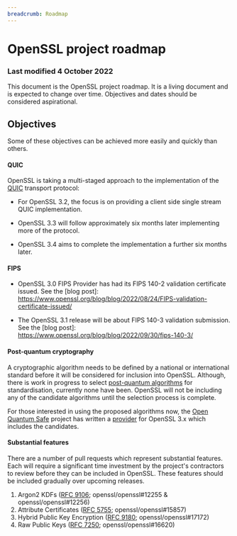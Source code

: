 ```yaml
---
breadcrumb: Roadmap
---
```

# OpenSSL project roadmap

### Last modified 4 October 2022

This document is the OpenSSL project roadmap. It is a living document
and is expected to change over time. Objectives and dates should be
considered aspirational.

## Objectives

Some of these objectives can be achieved more easily and quickly
than others.

#### QUIC

OpenSSL is taking a multi-staged approach to the implementation of the
[QUIC] transport protocol:

- For OpenSSL 3.2, the focus is on providing a client side single stream
QUIC implementation.

- OpenSSL 3.3 will follow approximately six months later implementing more
of the protocol.

- OpenSSL 3.4 aims to complete the implementation a further six months later.

[QUIC]: https://datatracker.ietf.org/doc/html/rfc9000

#### FIPS

- OpenSSL 3.0 FIPS Provider has had its FIPS 140-2 validation certificate issued.
See the [blog post]: https://www.openssl.org/blog/blog/2022/08/24/FIPS-validation-certificate-issued/

- The OpenSSL 3.1 release will be about FIPS 140-3 validation submission.
See the [blog post]: https://www.openssl.org/blog/blog/2022/09/30/fips-140-3/

#### Post-quantum cryptography

A cryptographic algorithm needs to be defined by a national or
international standard before it will be considered for inclusion into
OpenSSL.  Although, there is work in progress to select
[post-quantum algorithms] for standardisation, currently none have been.
OpenSSL will not be including any of the candidate algorithms until the
selection process is complete.

For those interested in using the proposed algorithms now, the
[Open Quantum Safe] project has written a [provider] for OpenSSL 3.x
which includes the candidates.

[post-quantum algorithms]: https://csrc.nist.gov/Projects/post-quantum-cryptography
[Open Quantum Safe]: https://openquantumsafe.org/
[provider]: https://github.com/open-quantum-safe/oqs-provider

#### Substantial features

There are a number of pull requests which represent substantial
features.  Each will require a significant time investment by the
project's contractors to review before they can be included in OpenSSL.
These features should be included gradually over upcoming releases.

1. Argon2 KDFs ([RFC 9106]; openssl/openssl#12255 & openssl/openssl#12256)
2. Attribute Certificates ([RFC 5755]; openssl/openssl#15857)
3. Hybrid Public Key Encryption ([RFC 9180]; openssl/openssl#17172)
4. Raw Public Keys ([RFC 7250]; openssl/openssl#16620)

[RFC 5755]: https://datatracker.ietf.org/doc/html/rfc5755
[RFC 7250]: https://datatracker.ietf.org/doc/html/rfc7250
[RFC 9106]: https://datatracker.ietf.org/doc/html/rfc9106
[RFC 9180]: https://datatracker.ietf.org/doc/html/rfc9180
